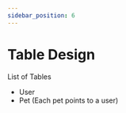 ```yaml
---
sidebar_position: 6
---
```


Table Design
=============================

List of Tables
- User
- Pet (Each pet points to a user)
